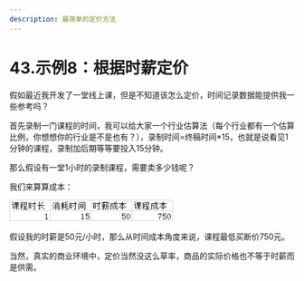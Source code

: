 ```yaml
---
description: 最简单的定价方法
---
```


# 43.示例8：根据时薪定价

假如最近我开发了一堂线上课，但是不知道该怎么定价，时间记录数据能提供我一些参考吗？

首先录制一门课程的时间，我可以给大家一个行业估算法（每个行业都有一个估算比例，你想想你的行业是不是也有？），录制时间=终稿时间\*15，也就是说看见1分钟的课程，录制加后期等等要投入15分钟。

那么假设有一堂1小时的录制课程，需要卖多少钱呢？

我们来算算成本：

![](<../.gitbook/assets/图片 (124).png>)

假设我的时薪是50元/小时，那么从时间成本角度来说，课程最低买断价750元。

当然，真实的商业环境中，定价当然没这么草率，商品的实际价格也不等于时薪而是供需。
